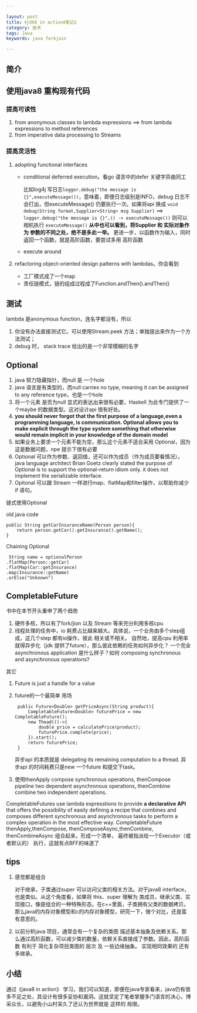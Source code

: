 ```yaml
---

layout: post
title: 《jdk8 in action》笔记2
category: 技术
tags: Java
keywords: java forkjoin

---
```


## 简介

## 使用java8 重构现有代码

### 提高可读性

1. from anonymous classes to lambda expressions ==> from lambda expressions to method references
2. from imperative data processing to Streams

### 提高灵活性

1. adopting functional interfaces

	* conditional deferred execution。看go 语言中的defer 关键字异曲同工

		比如log4j 写日志`logger.debug("the message is {}",executeMessage())`，意味着，即便日志级别是INFO，debug 日志不会打出，但executeMessage() 仍要执行一次。如果将api 换成 `void debug(String format,Supplier<String> msg Supplier)` ==> `logger.debug("the message is {}",() -> executeMessage())` 则可以相机执行 `executeMessage()` **从中也可以看到，将Supplier 和 实际对象作为 参数的不同之处，绝不是多此一举。** 更进一步，以函数作为输入，同时返回一个函数，就是高阶函数，要尝试多用 高阶函数
	* execute around
2. refactoring object-oriented design patterns with lambdas。你会看到

	* 工厂模式成了一个map
	* 责任链模式，链的组成过程成了Function.andThen().andThen()


## 测试

lambda 是anonymous function，连名字都没有，所以

1. 你没有办法直接测试它。可以使用Stream.peek 方法；单独提出来作为一个方法测试；
2. debug 时， stack trace 给出的是一个非常模糊的名字

## Optional

1. java 努力隐藏指针，而null 是 一个hole
2. java 语言是有类型的，而null carries no type, meaning it can be assigned to any reference type，也是一个hole
3. 将一个元素 是否为null 显式的表达出来很有必要，Haskell 为此专门提供了一个maybe 的数据类型。这对设计api 很有好处。
4. **you should never forgot that the first purpose of a language,even a programming language, is communication. Optional allows you to make explicit through the type system something that otherwise would remain implicit in your knowledge of the domain model**
5. 如果业务上要求一个元素不能为空，那么这个元素不适合采用 Optional，因为这是数据问题，npe 提示下很有必要
6. Optional 可以作为参数、返回值，还可以作为成员（作为成员要看情况）。java language architect Brian Goetz clearly stated the purpose of Optional is to support the optional-return idiom only. it does not implement the serializable interface.
7. Opitonal 可以跟 Stream 一样进行map、flatMap和filter操作，以帮助你减少 if 语句。

链式使用Optional

old java code

	public String getCarInsuranceName(Person person){
		return person.getCar().getInsurance().getName();
	}

Chaining Optional

	 String name = optionalPerson
	.flatMap(Person::getCar)
	.flatMap(Car::getInsurance)
	.map(Insurance::getName)
	.orElse("Unknown")

## CompletableFuture

书中在本节开头重申了两个趋势

1. 硬件多核，所以有了fork/jion 以及 Stream 等来充分利用多核cpu
2. 线程处理的任务中，io 耗费占比越来越大。具体说，一个业务由多个step组成，这几个step 都有io操作，彼此 相关或不相关。  自然地，提高cpu 利用率就得异步化（jdk 提供了future），那么彼此依赖的任务如何异步化？ 一个完全 asynchronous application 是什么样子？如何 composing synchronous and asynchronous operations?

其它

1. Future is just a handle for a value
2. future的一个最简单 用场

		public Future<Double> getPriceAsync(String product){
			CompletableFuture<Double> futurePrice = new CompletableFuture();
			new Thead(()->{
				double price = calculatePrice(product);
				futurePrice.complete(price);
			}).start();
			return futurePrice;
		}
		
	异步api 的本质就是 delegating its remaining computation to a thread. 异步api 的时间耗费只是new 一个future 和提交下task。
	
3. 使用thenApply compose synchronous operations, thenCompose pipeline two dependent asynchronous operations, thenCombine combine two independent operations.

CompletableFutures use lambda expresstions to provide **a declarative API** that offers the possibility of easily defining a recipe that combines and composes different synchronous and asynchronous tasks to perform a complex operation in the most effective way. CompletableFuture thenApply,thenCompose, thenComposeAsync,thenCombine, thenCombineAsync 组合起来，形成一个清单， 最终被指派给一个Executor（或者默认的） 执行，这就有点BFF的味道了

## tips


1. 感觉都是组合

	对于继承，子类通过super 可以访问父类的相关方法。对于java8 interface，也是类似。从这个角度看，如果将 this、super 理解为 类成员，继承父类、实现接口，像是组合的一种特殊形态。在c++里面，子类拥有父类的数据拷贝。那么java的内存对象模型和c的内存对象模型，研究一下，做个对比，还是蛮有意思的。
	
2. 以前分析java 项目，通常会有一个复杂的类图 描述基本抽象及依赖关系。那么通过高阶函数，可以减少类的数量，依赖关系直接成了参数。因此，高阶函数 有利于 简化复杂项目类图的 层次 及 一些边缘抽象。 实现相同效果的 还有多继承。

## 小结

通过《java8 in action》 学习，我们可以知道，即便在java专家看来，java仍有很多不足之处，其设计有很多妥协和漏洞。这就坚定了笔者掌握多门语言的决心，博采众长，以避免小山村呆久了还认为世界就是 这样的 局限。